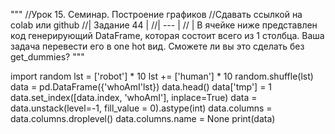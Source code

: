
""" //Урок 15. Семинар. Построение графиков
//Сдавать ссылкой на colab или github
//| Задание 44 |
//| --- |
// | В ячейке ниже представлен код генерирующий DataFrame, которая состоит всего из 1 столбца. 
Ваша задача перевести его в one hot вид. Сможете ли вы это сделать без get_dummies?
 """
 
import random lst = ['robot'] * 10
lst += ['human'] * 10
random.shuffle(lst)
data = pd.DataFrame({'whoAmI'lst})
data.head()
data['tmp'] = 1
data.set_index([data.index, 'whoAmI'], inplace=True)
data = data.unstack(level=-1, fill_value = 0).astype(int)
data.columns = data.columns.droplevel()
data.columns.name = None
print(data)
